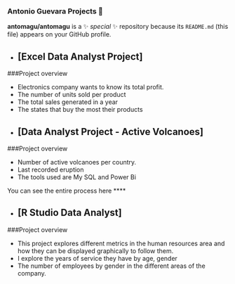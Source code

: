### Antonio Guevara Projects 👋

**antomagu/antomagu** is a ✨ _special_ ✨ repository because its `README.md` (this file) appears on your GitHub profile.

- ## [Excel Data Analyst Project]

###Project overview

* Electronics company wants to know its total profit.
* The number of units sold per product
* The total sales generated in a year
* The states that buy the most their products

- ## [Data Analyst Project - Active Volcanoes]
###Project overview

* Number of active volcanoes per country.
* Last recorded eruption
* The tools used are My SQL and Power Bi 

You can see the entire process here ****


- ## [R Studio Data Analyst]

###Project overview

* This project explores different metrics in the human resources area and how they can be displayed graphically to follow them.
* I explore the years of service they have by age, gender
* The number of employees by gender in the different areas of the company.

